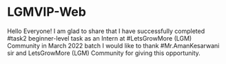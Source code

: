 # LGMVIP-Web
Hello Everyone! I am glad to share that I have successfully completed #task2 beginner-level task as an Intern at #LetsGrowMore (LGM) Community in March 2022 batch I would like to thank #Mr.AmanKesarwani sir and LetsGrowMore (LGM) Community for giving this opportunity.

